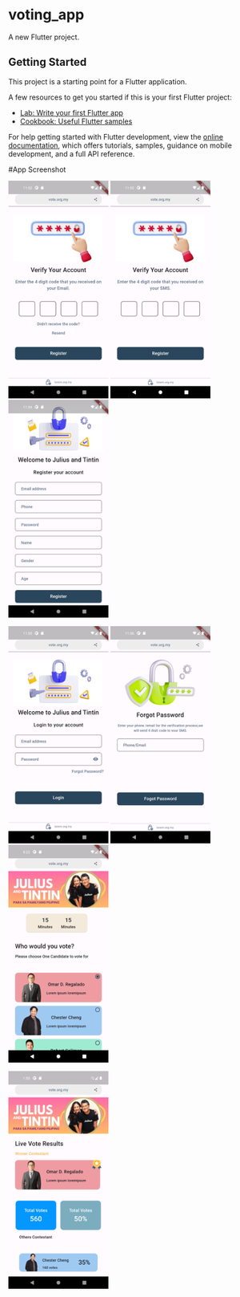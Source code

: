 # voting_app

A new Flutter project.

## Getting Started

This project is a starting point for a Flutter application.

A few resources to get you started if this is your first Flutter project:

- [Lab: Write your first Flutter app](https://docs.flutter.dev/get-started/codelab)
- [Cookbook: Useful Flutter samples](https://docs.flutter.dev/cookbook)

For help getting started with Flutter development, view the
[online documentation](https://docs.flutter.dev/), which offers tutorials,
samples, guidance on mobile development, and a full API reference.

#App Screenshot


<p>
    <img src="assets/screenshot/s1.png" width="200">
    <img src="assets/screenshot/s2.png" width="200">
    <img src="assets/screenshot/s3.png" width="200">
</p>  

<p>
    <img src="assets/screenshot/s4.png" width="200">
    <img src="assets/screenshot/s5.png" width="200">
    <img src="assets/screenshot/s6.png" width="200">
</p>

<img src="assets/screenshot/s7.png" width="200">





